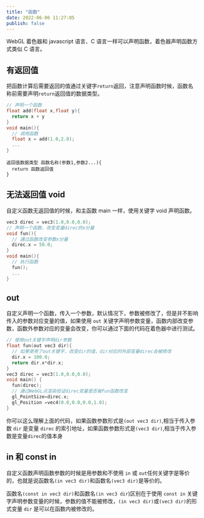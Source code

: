 ```yaml
---
title: "函数"
date: 2022-06-06 11:27:05
publish: false
---
```


WebGL 着色器和 javascript 语言、C 语言一样可以声明函数，着色器声明函数方式类似 C 语言。

## 有返回值

把函数计算后需要返回的值通过关键字`return`返回，注意声明函数时候，函数名称前需要声明`return`返回值的数据类型。

```c
// 声明一个函数
float add(float x,float y){
  return x + y
}
void main(){
  // 调用函数
  float x = add(1.0,2.8);
  ...
}

```

```
返回值数据类型 函数名称(参数1,参数2...){
  return 函数返回值
}
```

## 无法返回值 void

自定义函数无返回值的时候，和主函数 main 一样，使用关键字 void 声明函数。

```c
vec3 direc = vec3(1.0,0.0,0.0);
// 声明一个函数，改变变量direc的x分量
void fun(){
  // 通过函数改变参数x分量
  direc.x = 50.0;
}
void main(){
  // 执行函数
  fun();
  ...
}
```

## out

自定义声明一个函数，传入一个参数，默认情况下，参数被修改了，但是并不影响传入的参数对应变量的值，如果使用 `out` 关键字声明参数变量，函数内部改变参数，函数外参数对应的变量会改变，你可以通过下面的代码在着色器中进行测试。

```c
// 使用out关键字声明dir参数
float fun(out vec3 dir){
  // 如果使用了out关键字，改变dir的值，dir对应的外部变量direc会被修改
  dir.x = 100.0;
  return dir.x*dir.x;
}
vec3 direc = vec3(1.0,0.0,0.0);
void main() {
  fun(direc);
  // 通过WebGL点渲染验证direc变量是否被fun函数改变
  gl_PointSize=direc.x;
  gl_Position =vec4(0.0,0.0,0.0,1.0);
}
```

你可以这么理解上面的代码，如果函数参数形式是`(out vec3 dir)`,相当于传入参数 `dir` 是变量 `direc` 的索引地址，如果函数参数形式是`(vec3 dir)`,相当于传入参数是变量`direc`的值本身

## in 和 const in

自定义函数声明函数参数的时候是用参数和不使用 `in` 或 `out`任何关键字是等价的，也就是说函数名`(in vec3 dir)`和函数名`(vec3 dir)`是等价的。

函数名`(const in vec3 dir)`和函数名`(in vec3 dir`)区别在于使用 `const in` 关键字声明参数变量的时候，参数的值不能被修改，`(in vec3 dir)`或`(vec3 dir)`的形式变量 `dir` 是可以在函数内被修改的。
